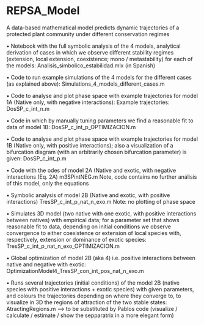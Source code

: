 # REPSA_Model
A data-based mathematical model predicts dynamic trajectories of a protected plant community under different conservation regimes


•	Notebook with the full symbolic analysis of the 4 models, analytical derivation of cases in which we observe different stability regimes 
  (extension, local extension, coexistence; mono / metastability) for each of the models: Analisis_simbolico_estabilidad.mlx (in Spanish)
  
  
•	Code to run example simulations of the 4 models for the different cases (as explained above):  Simulations_4_models_different_cases.m 


•	Code to analyse and plot phase space with example trajectories for model 1A (Native only, with negative interactions):  Example trajectories:  DosSP_c_int_n.m 


•	Code in which by manually tuning parameters we find a reasonable fit to data of model 1B: DosSP_c_int_p_OPTIMIZACION.m 


•	Code to analyse and plot phase space with example trajectories for model 1B (Native only, with positive interactions); 
  also a visualization of a bifurcation diagram (with an arbitrarily chosen bifurcation parameter) is given:  DosSP_c_int_p.m
  
  
•	Code with the odes of model 2A (Native and exotic, with negative interactions (Eq. 2A)  m3SPintNEG.m Note, code contains no further análisis of this model, only the equations


•	Symbolic analysis of model 2B (Native and exotic, with positive interactions) TresSP_c_int_p_nat_n_exo.m Note: no plotting of phase space


•	Simulates 3D model (two native with one exotic, with positive interactions between natives) with empirical data; 
  for a parameter set that shows reasonable fit to data, depending on initial conditions we observe convergence to either coexistence or extension of local species with, 
  respectively, extension or dominance of exotic species: TresSP_c_int_p_nat_n_exo_OPTIMIZACION.m
  
  
•	Global optimization of model 2B (aka 4) i.e. positive interactions between native and negative with exotic: OptimizationModel4_TresSP_con_int_pos_nat_n_exo.m 


•	Runs several trajectories (initial conditions) of the model 2B (native species with positive interactions + exotic species) with given parameters, 
  and colours the trajectories depending on where they converge to, to visualize in 3D the regions of attraction of the two stable states: AtractingRegions.m
  --> to be substituted by Pablos code (visualize / calculate / estimate / show the sepparatrix in a more elegant form)
